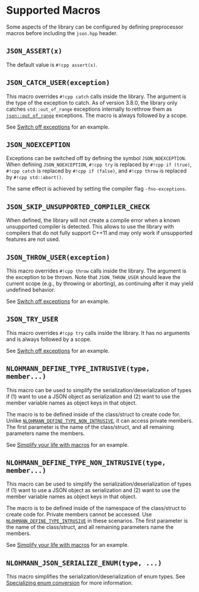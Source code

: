 # Supported Macros

Some aspects of the library can be configured by defining preprocessor macros before including the `json.hpp` header.

## `JSON_ASSERT(x)`

The default value is `#!cpp assert(x)`.

## `JSON_CATCH_USER(exception)`

This macro overrides `#!cpp catch` calls inside the library. The argument is the type of the exception to catch. As of version 3.8.0, the library only catches `std::out_of_range` exceptions internally to rethrow them as [`json::out_of_range`](../home/exceptions.md#out-of-range) exceptions. The macro is always followed by a scope.

See [Switch off exceptions](../home/exceptions.md#switch-off-exceptions) for an example.

## `JSON_NOEXCEPTION`

Exceptions can be switched off by defining the symbol `JSON_NOEXCEPTION`.
When defining `JSON_NOEXCEPTION`, `#!cpp try` is replaced by `#!cpp if (true)`, 
`#!cpp catch` is replaced by `#!cpp if (false)`, and `#!cpp throw` is replaced by `#!cpp std::abort()`.

The same effect is achieved by setting the compiler flag `-fno-exceptions`.

## `JSON_SKIP_UNSUPPORTED_COMPILER_CHECK`

When defined, the library will not create a compile error when a known unsupported compiler is detected. This allows to use the library with compilers that do not fully support C++11 and may only work if unsupported features are not used.

## `JSON_THROW_USER(exception)`

This macro overrides `#!cpp throw` calls inside the library. The argument is the exception to be thrown. Note that `JSON_THROW_USER` should leave the current scope (e.g., by throwing or aborting), as continuing after it may yield undefined behavior.

See [Switch off exceptions](../home/exceptions.md#switch-off-exceptions) for an example.

## `JSON_TRY_USER`

This macro overrides `#!cpp try` calls inside the library. It has no arguments and is always followed by a scope.

See [Switch off exceptions](../home/exceptions.md#switch-off-exceptions) for an example.

## `NLOHMANN_DEFINE_TYPE_INTRUSIVE(type, member...)`

This macro can be used to simplify the serialization/deserialization of types if (1) want to use a JSON object as serialization and (2) want to use the member variable names as object keys in that object.

The macro is to be defined inside of the class/struct to create code for. Unlike [`NLOHMANN_DEFINE_TYPE_NON_INTRUSIVE`](#nlohmann_define_type_non_intrusivetype-member), it can access private members.
The first parameter is the name of the class/struct, and all remaining parameters name the members.

See [Simplify your life with macros](arbitrary_types.md#simplify-your-life-with-macros) for an example.

## `NLOHMANN_DEFINE_TYPE_NON_INTRUSIVE(type, member...)`

This macro can be used to simplify the serialization/deserialization of types if (1) want to use a JSON object as serialization and (2) want to use the member variable names as object keys in that object.

The macro is to be defined inside of the namespace of the class/struct to create code for. Private members cannot be accessed. Use [`NLOHMANN_DEFINE_TYPE_INTRUSIVE`](#nlohmann_define_type_intrusivetype-member) in these scenarios.
The first parameter is the name of the class/struct, and all remaining parameters name the members.

See [Simplify your life with macros](arbitrary_types.md#simplify-your-life-with-macros) for an example.

## `NLOHMANN_JSON_SERIALIZE_ENUM(type, ...)`

This macro simplifies the serialization/deserialization of enum types. See [Specializing enum conversion](enum_conversion.md) for more information.
